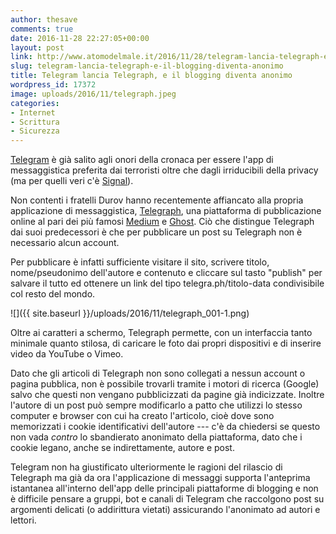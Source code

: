 ```yaml
---
author: thesave
comments: true
date: 2016-11-28 22:27:05+00:00
layout: post
link: http://www.atomodelmale.it/2016/11/28/telegram-lancia-telegraph-e-il-blogging-diventa-anonimo/
slug: telegram-lancia-telegraph-e-il-blogging-diventa-anonimo
title: Telegram lancia Telegraph, e il blogging diventa anonimo
wordpress_id: 17372
image: uploads/2016/11/telegraph.jpeg
categories:
- Internet
- Scrittura
- Sicurezza
---
```


[Telegram](/2015/06/30/telegram-lalternativa-a-whatsapp-sicura-aperta-e-con-tanti-assi-nella-manica/) è già salito agli onori della cronaca per essere l'app di messaggistica preferita dai terroristi oltre che dagli irriducibili della privacy (ma per quelli veri c'è [Signal](https://whispersystems.org/)).

Non contenti i fratelli Durov hanno recentemente affiancato alla propria applicazione di messaggistica, [Telegraph](http://telegra.ph/), una piattaforma di pubblicazione online al pari dei più famosi [Medium](https://medium.com/) e [Ghost](https://ghost.org/). Ciò che distingue Telegraph dai suoi predecessori è che per pubblicare un post su Telegraph non è necessario alcun account.

Per pubblicare è infatti sufficiente visitare il sito, scrivere titolo, nome/pseudonimo dell'autore e contenuto e cliccare sul tasto "publish" per salvare il tutto ed ottenere un link del tipo telegra.ph/titolo-data condivisibile col resto del mondo.

![]({{ site.baseurl }}/uploads/2016/11/telegraph_001-1.png)

Oltre ai caratteri a schermo, Telegraph permette, con un interfaccia tanto minimale quanto stilosa, di caricare le foto dai propri dispositivi e di inserire video da YouTube o Vimeo.

Dato che gli articoli di Telegraph non sono collegati a nessun account o pagina pubblica, non è possibile trovarli tramite i motori di ricerca (Google) salvo che questi non vengano pubblicizzati da pagine già indicizzate. Inoltre l'autore di un post può sempre modificarlo a patto che utilizzi lo stesso computer e browser con cui ha creato l'articolo, cioè dove sono memorizzati i cookie identificativi dell'autore --- c'è da chiedersi se questo non vada _contro_ lo sbandierato anonimato della piattaforma, dato che i cookie legano, anche se indirettamente, autore e post.

Telegram non ha giustificato ulteriormente le ragioni del rilascio di Telegraph ma già da ora l'applicazione di messaggi supporta l'anteprima istantanea all'interno dell'app delle principali piattaforme di blogging e non è difficile pensare a gruppi, bot e canali di Telegram che raccolgono
post su argomenti delicati (o addirittura vietati) assicurando l'anonimato ad autori e lettori.
